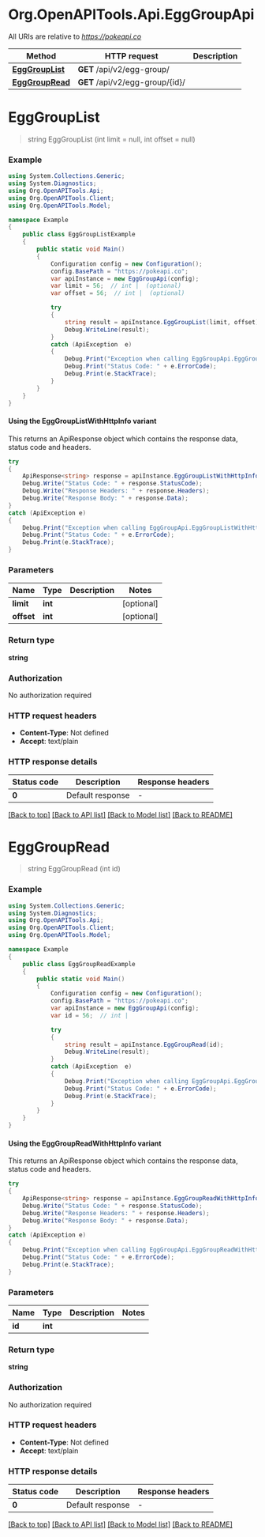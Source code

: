# Org.OpenAPITools.Api.EggGroupApi

All URIs are relative to *https://pokeapi.co*

| Method | HTTP request | Description |
|--------|--------------|-------------|
| [**EggGroupList**](EggGroupApi.md#egggrouplist) | **GET** /api/v2/egg-group/ |  |
| [**EggGroupRead**](EggGroupApi.md#egggroupread) | **GET** /api/v2/egg-group/{id}/ |  |

<a id="egggrouplist"></a>
# **EggGroupList**
> string EggGroupList (int limit = null, int offset = null)



### Example
```csharp
using System.Collections.Generic;
using System.Diagnostics;
using Org.OpenAPITools.Api;
using Org.OpenAPITools.Client;
using Org.OpenAPITools.Model;

namespace Example
{
    public class EggGroupListExample
    {
        public static void Main()
        {
            Configuration config = new Configuration();
            config.BasePath = "https://pokeapi.co";
            var apiInstance = new EggGroupApi(config);
            var limit = 56;  // int |  (optional) 
            var offset = 56;  // int |  (optional) 

            try
            {
                string result = apiInstance.EggGroupList(limit, offset);
                Debug.WriteLine(result);
            }
            catch (ApiException  e)
            {
                Debug.Print("Exception when calling EggGroupApi.EggGroupList: " + e.Message);
                Debug.Print("Status Code: " + e.ErrorCode);
                Debug.Print(e.StackTrace);
            }
        }
    }
}
```

#### Using the EggGroupListWithHttpInfo variant
This returns an ApiResponse object which contains the response data, status code and headers.

```csharp
try
{
    ApiResponse<string> response = apiInstance.EggGroupListWithHttpInfo(limit, offset);
    Debug.Write("Status Code: " + response.StatusCode);
    Debug.Write("Response Headers: " + response.Headers);
    Debug.Write("Response Body: " + response.Data);
}
catch (ApiException e)
{
    Debug.Print("Exception when calling EggGroupApi.EggGroupListWithHttpInfo: " + e.Message);
    Debug.Print("Status Code: " + e.ErrorCode);
    Debug.Print(e.StackTrace);
}
```

### Parameters

| Name | Type | Description | Notes |
|------|------|-------------|-------|
| **limit** | **int** |  | [optional]  |
| **offset** | **int** |  | [optional]  |

### Return type

**string**

### Authorization

No authorization required

### HTTP request headers

 - **Content-Type**: Not defined
 - **Accept**: text/plain


### HTTP response details
| Status code | Description | Response headers |
|-------------|-------------|------------------|
| **0** | Default response |  -  |

[[Back to top]](#) [[Back to API list]](../../README.md#documentation-for-api-endpoints) [[Back to Model list]](../../README.md#documentation-for-models) [[Back to README]](../../README.md)

<a id="egggroupread"></a>
# **EggGroupRead**
> string EggGroupRead (int id)



### Example
```csharp
using System.Collections.Generic;
using System.Diagnostics;
using Org.OpenAPITools.Api;
using Org.OpenAPITools.Client;
using Org.OpenAPITools.Model;

namespace Example
{
    public class EggGroupReadExample
    {
        public static void Main()
        {
            Configuration config = new Configuration();
            config.BasePath = "https://pokeapi.co";
            var apiInstance = new EggGroupApi(config);
            var id = 56;  // int | 

            try
            {
                string result = apiInstance.EggGroupRead(id);
                Debug.WriteLine(result);
            }
            catch (ApiException  e)
            {
                Debug.Print("Exception when calling EggGroupApi.EggGroupRead: " + e.Message);
                Debug.Print("Status Code: " + e.ErrorCode);
                Debug.Print(e.StackTrace);
            }
        }
    }
}
```

#### Using the EggGroupReadWithHttpInfo variant
This returns an ApiResponse object which contains the response data, status code and headers.

```csharp
try
{
    ApiResponse<string> response = apiInstance.EggGroupReadWithHttpInfo(id);
    Debug.Write("Status Code: " + response.StatusCode);
    Debug.Write("Response Headers: " + response.Headers);
    Debug.Write("Response Body: " + response.Data);
}
catch (ApiException e)
{
    Debug.Print("Exception when calling EggGroupApi.EggGroupReadWithHttpInfo: " + e.Message);
    Debug.Print("Status Code: " + e.ErrorCode);
    Debug.Print(e.StackTrace);
}
```

### Parameters

| Name | Type | Description | Notes |
|------|------|-------------|-------|
| **id** | **int** |  |  |

### Return type

**string**

### Authorization

No authorization required

### HTTP request headers

 - **Content-Type**: Not defined
 - **Accept**: text/plain


### HTTP response details
| Status code | Description | Response headers |
|-------------|-------------|------------------|
| **0** | Default response |  -  |

[[Back to top]](#) [[Back to API list]](../../README.md#documentation-for-api-endpoints) [[Back to Model list]](../../README.md#documentation-for-models) [[Back to README]](../../README.md)

